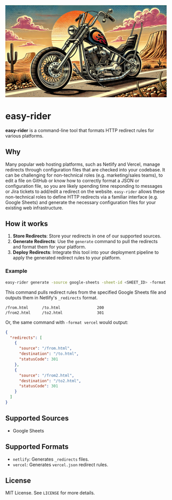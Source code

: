 ![logo](docs/img/easy-rider-logo.png)
# easy-rider

**easy-rider** is a command-line tool that formats HTTP redirect rules for various platforms.

## Why

Many popular web hosting platforms, such as Netlify and Vercel, manage redirects through configuration files that are checked into your codebase.
It can be challenging for non-technical roles (e.g. marketing/sales teams), to edit a file on GitHub or know how to correctly format a JSON or configuration file,
so you are likely spending time responding to messages or Jira tickets to add/edit a redirect on the website. `easy-rider` allows these non-technical
roles to define HTTP redirects via a familiar interface (e.g. Google Sheets) and generate the necessary configuration files for your existing web infrastructure.

## How it works

1. **Store Redirects**: Store your redirects in one of our supported sources.
2. **Generate Redirects**: Use the `generate` command to pull the redirects and format them for your platform.
3. **Deploy Redirects**: Integrate this tool into your deployment pipeline to apply the generated redirect rules to your platform.

### Example
```bash
easy-rider generate -source google-sheets -sheet-id <SHEET_ID> -format netlify
```

This command pulls redirect rules from the specified Google Sheets file and outputs them in Netlify's `_redirects` format.

```
/from.html      /to.html                200
/from2.html     /to2.html               301
```

Or, the same command with `-format vercel` would output:

```json
{
  "redirects": [
    {
      "source": "/from.html",
      "destination": "/to.html",
      "statusCode": 301
    },
    {
      "source": "/from2.html",
      "destination": "/to2.html",
      "statusCode": 301
    }
  ]
}
```

## Supported Sources

- Google Sheets

## Supported Formats

- `netlify`: Generates `_redirects` files.
- `vercel`: Generates `vercel.json` redirect rules.

## License

MIT License. See `LICENSE` for more details.